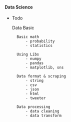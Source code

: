 #### Data Science

- Todo 

    
    Data Basic 

        Basic math
            - probability
            - statistics

        Using Libs
            - numpy
            - pandas
            - matplotlib, sns

        Data format & scraping
            - string
            - csv
            - json
            - html
            - tweeter

        Data processing
            - data cleaning
            - data transform 
        